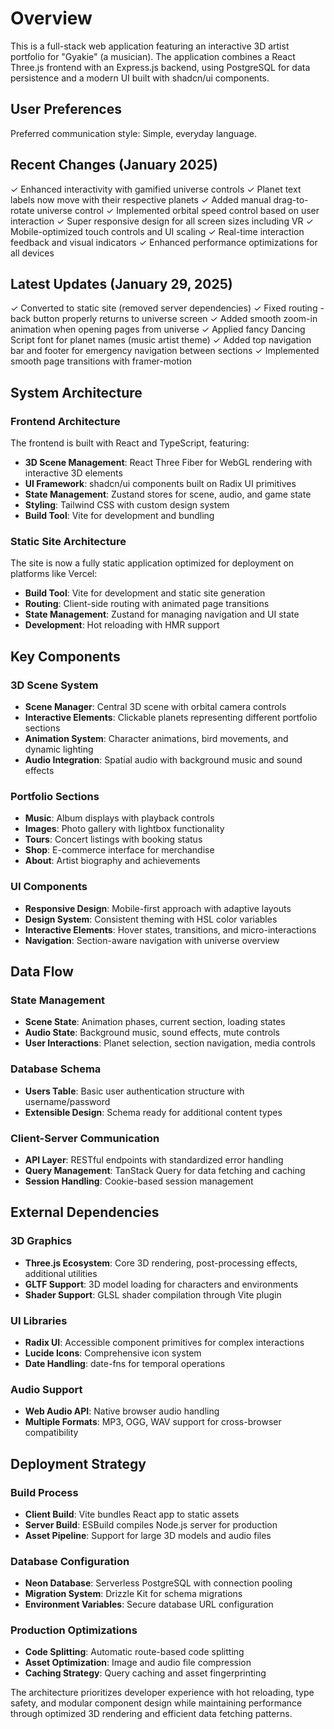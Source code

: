 # Overview

This is a full-stack web application featuring an interactive 3D artist portfolio for "Gyakie" (a musician). The application combines a React Three.js frontend with an Express.js backend, using PostgreSQL for data persistence and a modern UI built with shadcn/ui components.

## User Preferences

Preferred communication style: Simple, everyday language.

## Recent Changes (January 2025)

✓ Enhanced interactivity with gamified universe controls
✓ Planet text labels now move with their respective planets
✓ Added manual drag-to-rotate universe control
✓ Implemented orbital speed control based on user interaction
✓ Super responsive design for all screen sizes including VR
✓ Mobile-optimized touch controls and UI scaling
✓ Real-time interaction feedback and visual indicators
✓ Enhanced performance optimizations for all devices

## Latest Updates (January 29, 2025)

✓ Converted to static site (removed server dependencies) 
✓ Fixed routing - back button properly returns to universe screen
✓ Added smooth zoom-in animation when opening pages from universe
✓ Applied fancy Dancing Script font for planet names (music artist theme)
✓ Added top navigation bar and footer for emergency navigation between sections
✓ Implemented smooth page transitions with framer-motion

## System Architecture

### Frontend Architecture
The frontend is built with React and TypeScript, featuring:
- **3D Scene Management**: React Three Fiber for WebGL rendering with interactive 3D elements
- **UI Framework**: shadcn/ui components built on Radix UI primitives
- **State Management**: Zustand stores for scene, audio, and game state
- **Styling**: Tailwind CSS with custom design system
- **Build Tool**: Vite for development and bundling

### Static Site Architecture
The site is now a fully static application optimized for deployment on platforms like Vercel:
- **Build Tool**: Vite for development and static site generation
- **Routing**: Client-side routing with animated page transitions
- **State Management**: Zustand for managing navigation and UI state
- **Development**: Hot reloading with HMR support

## Key Components

### 3D Scene System
- **Scene Manager**: Central 3D scene with orbital camera controls
- **Interactive Elements**: Clickable planets representing different portfolio sections
- **Animation System**: Character animations, bird movements, and dynamic lighting
- **Audio Integration**: Spatial audio with background music and sound effects

### Portfolio Sections
- **Music**: Album displays with playback controls
- **Images**: Photo gallery with lightbox functionality
- **Tours**: Concert listings with booking status
- **Shop**: E-commerce interface for merchandise
- **About**: Artist biography and achievements

### UI Components
- **Responsive Design**: Mobile-first approach with adaptive layouts
- **Design System**: Consistent theming with HSL color variables
- **Interactive Elements**: Hover states, transitions, and micro-interactions
- **Navigation**: Section-aware navigation with universe overview

## Data Flow

### State Management
- **Scene State**: Animation phases, current section, loading states
- **Audio State**: Background music, sound effects, mute controls
- **User Interactions**: Planet selection, section navigation, media controls

### Database Schema
- **Users Table**: Basic user authentication structure with username/password
- **Extensible Design**: Schema ready for additional content types

### Client-Server Communication
- **API Layer**: RESTful endpoints with standardized error handling
- **Query Management**: TanStack Query for data fetching and caching
- **Session Handling**: Cookie-based session management

## External Dependencies

### 3D Graphics
- **Three.js Ecosystem**: Core 3D rendering, post-processing effects, additional utilities
- **GLTF Support**: 3D model loading for characters and environments
- **Shader Support**: GLSL shader compilation through Vite plugin

### UI Libraries
- **Radix UI**: Accessible component primitives for complex interactions
- **Lucide Icons**: Comprehensive icon system
- **Date Handling**: date-fns for temporal operations

### Audio Support
- **Web Audio API**: Native browser audio handling
- **Multiple Formats**: MP3, OGG, WAV support for cross-browser compatibility

## Deployment Strategy

### Build Process
- **Client Build**: Vite bundles React app to static assets
- **Server Build**: ESBuild compiles Node.js server for production
- **Asset Pipeline**: Support for large 3D models and audio files

### Database Configuration
- **Neon Database**: Serverless PostgreSQL with connection pooling
- **Migration System**: Drizzle Kit for schema migrations
- **Environment Variables**: Secure database URL configuration

### Production Optimizations
- **Code Splitting**: Automatic route-based code splitting
- **Asset Optimization**: Image and audio file compression
- **Caching Strategy**: Query caching and asset fingerprinting

The architecture prioritizes developer experience with hot reloading, type safety, and modular component design while maintaining performance through optimized 3D rendering and efficient data fetching patterns.